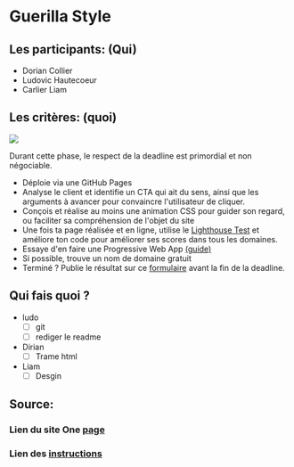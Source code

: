 # Guerilla Style

## Les participants: (Qui)

- Dorian Collier
- Ludovic Hautecoeur
- Carlier Liam

## Les critères: (quoi)

![](https://www.one-page-website.co.uk/assets/img/one-page-website-logo-alt.svg)

Durant cette phase, le respect de la deadline est primordial et non négociable.

- Déploie via une GitHub Pages
- Analyse le client et identifie un CTA qui ait du sens, ainsi que les arguments à avancer pour convaincre l'utilisateur de       cliquer.
- Conçois et réalise au moins une animation CSS pour guider son regard, ou faciliter sa compréhension de l'objet du site
- Une fois ta page réalisée et en ligne, utilise le [Lighthouse Test](https://developers.google.com/web/tools/lighthouse/) et améliore ton code pour améliorer ses scores dans tous     les domaines.
- Essaye d'en faire une Progressive Web App [(guide)](https://dev.to/pixeline/the-easy-way-to-turn-a-website-into-a-progressive-web-app-77g)
- Si possible, trouve un nom de domaine gratuit
- Terminé ? Publie le résultat sur ce [formulaire](https://goo.gl/forms/ov5m6hVD4ZUxY2Yc2) avant la fin de la deadline.

## Qui fais quoi ?

- ludo 
  - [ ] git 
  - [ ] rediger le readme
  
- Dirian 
  - [ ] Trame html
  
- Liam
  - [ ] Desgin
  
## Source:

### Lien du site One [page](https://ludovichaute.github.io/becode-AHOD/)

### Lien des [instructions](https://github.com/becodeorg/lovelace-2/tree/master/Projects/challenge-six-hours-team)
